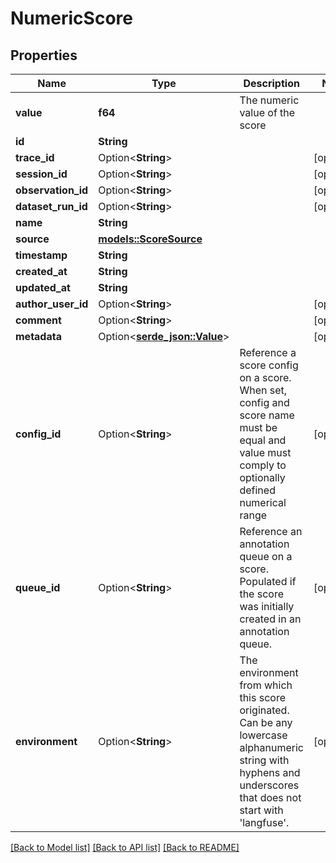# NumericScore

## Properties

Name | Type | Description | Notes
------------ | ------------- | ------------- | -------------
**value** | **f64** | The numeric value of the score | 
**id** | **String** |  | 
**trace_id** | Option<**String**> |  | [optional]
**session_id** | Option<**String**> |  | [optional]
**observation_id** | Option<**String**> |  | [optional]
**dataset_run_id** | Option<**String**> |  | [optional]
**name** | **String** |  | 
**source** | [**models::ScoreSource**](ScoreSource.md) |  | 
**timestamp** | **String** |  | 
**created_at** | **String** |  | 
**updated_at** | **String** |  | 
**author_user_id** | Option<**String**> |  | [optional]
**comment** | Option<**String**> |  | [optional]
**metadata** | Option<[**serde_json::Value**](.md)> |  | [optional]
**config_id** | Option<**String**> | Reference a score config on a score. When set, config and score name must be equal and value must comply to optionally defined numerical range | [optional]
**queue_id** | Option<**String**> | Reference an annotation queue on a score. Populated if the score was initially created in an annotation queue. | [optional]
**environment** | Option<**String**> | The environment from which this score originated. Can be any lowercase alphanumeric string with hyphens and underscores that does not start with 'langfuse'. | [optional]

[[Back to Model list]](../README.md#documentation-for-models) [[Back to API list]](../README.md#documentation-for-api-endpoints) [[Back to README]](../README.md)


